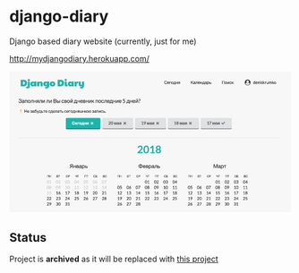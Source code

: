 # django-diary

Django based diary website (currently, just for me)

http://mydjangodiary.herokuapp.com/

![Preview](static/images/readme.jpg)

## Status

Project is **archived** as it will be replaced with [this project](https://github.com/deniskrumko/deniskrumko)

